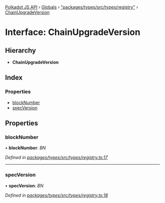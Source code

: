 [Polkadot JS API](../README.md) › [Globals](../globals.md) › ["packages/types/src/types/registry"](../modules/_packages_types_src_types_registry_.md) › [ChainUpgradeVersion](_packages_types_src_types_registry_.chainupgradeversion.md)

# Interface: ChainUpgradeVersion

## Hierarchy

* **ChainUpgradeVersion**

## Index

### Properties

* [blockNumber](_packages_types_src_types_registry_.chainupgradeversion.md#blocknumber)
* [specVersion](_packages_types_src_types_registry_.chainupgradeversion.md#specversion)

## Properties

###  blockNumber

• **blockNumber**: *BN*

*Defined in [packages/types/src/types/registry.ts:17](https://github.com/polkadot-js/api/blob/e7be062522/packages/types/src/types/registry.ts#L17)*

___

###  specVersion

• **specVersion**: *BN*

*Defined in [packages/types/src/types/registry.ts:18](https://github.com/polkadot-js/api/blob/e7be062522/packages/types/src/types/registry.ts#L18)*
